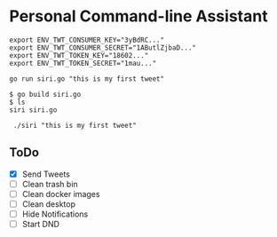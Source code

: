 # Personal Command-line Assistant
```
export ENV_TWT_CONSUMER_KEY="3yBdRC..."
export ENV_TWT_CONSUMER_SECRET="1AButlZjbaD..."
export ENV_TWT_TOKEN_KEY="18602..."
export ENV_TWT_TOKEN_SECRET="1mau..."

go run siri.go "this is my first tweet"

$ go build siri.go
$ ls
siri siri.go

 ./siri "this is my first tweet"
```


## ToDo
- [x] Send Tweets
- [ ] Clean trash bin
- [ ] Clean docker images
- [ ] Clean desktop
- [ ] Hide Notifications
- [ ] Start DND